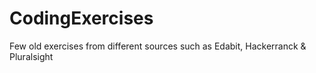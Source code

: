 # CodingExercises

Few old exercises from different sources such as Edabit, Hackerranck & Pluralsight
